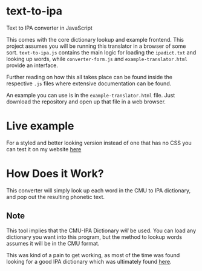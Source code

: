 # text-to-ipa
Text to IPA converter in JavaScript

This comes with the core dictionary lookup and example frontend. This project assumes you will be running this translator in a browser of some sort. `text-to-ipa.js` contains the main logic for loading the `ipadict.txt` and looking up words, while `converter-form.js` and `example-translator.html` provide an interface.

Further reading on how this all takes place can be found inside the respective `.js` files where extensive documentation can be found.

An example you can use is in the `example-translator.html` file. Just download the repository and open up that file in a web browser.

# Live example

For a styled and better looking version instead of one that has no CSS you can test it on my website [here](http://surrsur.us/projects/ipa/english-to-ipa.html)

# How Does it Work?

This converter will simply look up each word in the CMU to IPA dictionary, and pop out the resulting phonetic text.

## Note

This tool implies that the CMU-IPA Dictionary _will_ be used. You can load any dictionary you want into this program, but the method to lookup words assumes it will be in the CMU format.

This was kind of a pain to get working, as most of the time was found looking for a good IPA dictionary which was ultimately found [here](http://people.umass.edu/nconstan/CMU-IPA/).
